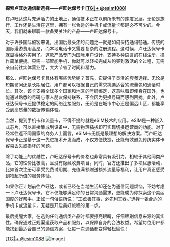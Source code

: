 **探索卢旺达通信新选择——卢旺达保号卡[[TG💪+ @esim1088](https://t.me/s/esim1088)]**

在卢旺达这片充满活力的土地上，通信技术正在以前所未有的速度发展。无论是旅行、工作还是生活在这里，拥有一张合适的手机卡或流量卡都是必不可少的。今天，我们就来聊聊一款备受关注的产品——卢旺达保号卡。

对于许多国际旅客来说，出国后最头疼的问题之一就是如何保持通讯畅通。传统的国际漫游费用高昂，而本地电话卡又需要复杂的注册流程。这时候，卢旺达保号卡就显得格外实用了。这款产品专门为国际用户设计，支持多种语言的在线注册，操作简单便捷。只需一部智能手机，你就可以轻松完成从购买到激活的全过程，无需亲自前往实体营业厅，大大节省了时间和精力。

那么，卢旺达保号卡具体有哪些优势呢？首先，它提供了灵活的套餐选择。无论是短期访问还是长期居住，用户都可以根据自己的需求挑选适合的流量包和通话时长。其次，该卡支持全球多个国家和地区的号码绑定，这意味着即使身在国外，也能通过熟悉的号码与家人朋友保持联系，不会因为更换号码而感到困扰。此外，卢旺达保号卡还提供稳定的网络连接服务，无论是在城市中心还是偏远山区，都能享受到高质量的数据传输体验。

当然，提到手机卡和流量卡，不得不提的就是eSIM技术的应用。eSIM是一种嵌入式芯片，可以直接集成到设备中，无需物理插拔即可实现切换运营商的功能。对于经常往返不同国家的商务人士而言，eSIM卡无疑是最理想的解决方案。而卢旺达保号卡正是基于这一先进技术开发而成，不仅方便快捷，还能有效避免传统实体卡容易丢失或损坏的问题。

除了功能上的优越性，卢旺达保号卡的价格也非常具有吸引力。相较于其他同类产品，它的性价比极高，且没有隐藏收费项目。同时，官方还推出了多项优惠活动，比如首次注册可享受免费试用期、充值满额赠送额外流量等福利，让用户真正感受到物超所值的服务体验。

如果你正计划前往卢旺达，或者已经在当地生活却还在为通信问题烦恼，不妨考虑一下卢旺达保号卡。它不仅能够满足你的日常沟通需求，更能成为你探索这个美丽国度的好帮手。正如一句俗语所说：“工欲善其事，必先利其器。”选择一张合适的手机卡或流量卡，无疑是开启美好旅程的第一步。

最后提醒大家，在选购任何通信类产品时都要擦亮眼睛，仔细甄别信息来源的真实性。确保通过正规渠道获取产品和服务，以保障自身的合法权益。希望每位用户都能找到最适合自己的通信方案，让每一次通话都变得轻松愉快！

[[TG💪+ @esim1088](https://t.me/s/esim1088) ![Image](https://i.postimg.cc/4NQfJmqS/Snipaste-2025-05-13-00-14-12.png)]